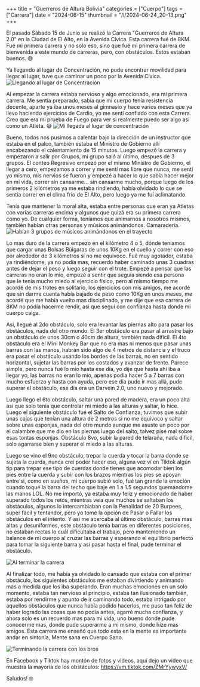 +++
title = "Guerreros de Altura Bolivia"
categories = ["Cuerpo"]
tags = ["Carrera"]
date = "2024-06-15"
thumbnail = "/i/2024-06-24_20-13.png"
+++

El pasado Sábado 15 de Junio se realizó la Carrera "Guerreros de Altura 2.0" en la Ciudad de El Alto, en la Avenida Cívica. Esta carrera fué de 8KM. Fué mi primera carrera y no solo eso, sino que fué mi primera carrera de bienvenida a este mundo de carreras, pero, con obstáculos. Estos estaban buenos. 😅

Ya llegando al lugar de Concentración, no pude encontrar movilidad para llegar al lugar, tuve que caminar un poco por la Avenida Cívica.
![Llegando al lugar de Concentración](../../i/20240616_081617.jpg)

Al empezar la carrera estaba nervioso y algo emocionado, era mi primera carrera. Me sentía preparado, sabía que mi cuerpo tenía resistencia decente, aparte ya iba unos meses al gimnasio y hace varios meses que ya llevo haciendo ejercicios de Cardio, yo me sentí confiado con esta Carrera. Creo que era mi prueba de Fuego para ver si realmente puedo ser algo asi como un Atleta. 😅
![Mi llegada al lugar de concentración](../../i/20240616_083813.jpg)

Bueno, todos nos pusimos a calentar bajo la dirección de un instructor que estaba en el palco, también estaba el Ministro de Gobierno allí encabezando el calentamiento de 15 minutos. Luego empezó la carrera y empezaron a salir por Grupos, mi grupo saló al último, despues de 3 grupos. El conteo Regresivo empezó por el mismo Ministro de Gobierno, el llegar a cero, empezamos a correr y me sentí mas libre que nunca, me sentí yo mismo, mis nervios se fueron y empezé a hacer lo que sabía hacer mejor en mi vida, correr sin cansarme... sin cansarme mucho, porque luego de los primeros 2 kilómetros ya me estaba rindiendo, había olvidado lo que se sentía correr en el clima frio de El Alto, pero luego ya me fuí aclimatando. 

Tenía que mantener la moral alta, estaba entre personas que eran ya Atletas con varias carreras encima y algunos que quizá era su primera carrera como yo. De cualquier forma, teníamos que animarnos a nosotros mismos, también habían otras personas y músicos animándonos. Camaradería.
![Habían 3 grupos de músicos animándonos en el trayecto](../../i/20240616_083949.jpg)

Lo mas duro de la carrera empezo en el kilómetro 4 o 5, dónde teníamos que cargar unas Bolsas Búlgaras de unos 10Kg en el cuello y correr con eso por alrededor de 3 kilómetros si no me equivoco. Fué muy agotador, estaba ya rindiéndome, ya no podía mas, recuerdo haber caminado unas 3 cuadras antes de dejar el peso y luego seguir con el trote. Empezé a pensar que las carreras no eran lo mio, empezé a sentir que seguía siendo esa persona que le tenía mucho miedo al ejercicio físico, pero al mismo tiempo me acordé de mis trotes en solitario, los ejercicios con mis amigos, me acordé que sin darme cuenta había bajado de peso como 10Kg en unos meses, me acordé que me había vuelto mas disciplinado, y me dije que esa carrera de 8KM no podía hacerme rendir, asi que seguí con confianza hasta donde mi cuerpo caiga.

Asi, llegué al 2do obstáculo, solo era levantar las piernas alto para pasar los obstáculos, nada del otro mundo. El 3er obstáculo era pasar al arrastre bajo un obstáculo de unos 30cm o 40cm de altura, también nada dificil. El 4to obstáculo era el Mini Monkey Bar que no era mas ni menos que pasar unas barras con las manos, habrán sido algo de 4 metros de distancia y el truco era pasar el obstáculo usando los bordes de las barras, no en sentido horizontal, sujetar las barras por los costados y avanzar de frente. Parece simple, pero nunca fué lo mio hasta ese día, yo dije que hasta ahí iba a llegar yo, las barras no eran lo mio, apenas podía hacer 5 a 7 barras con mucho esfuerzo y hasta con ayuda, pero ese día pude ir mas allá, pude superar el obstáculo, ese día era un Darvein 2.0, uno nuevo y mejorado.

Luego llego el 6to obstáculo, saltar una pared de madera, era un poco alta asi que solo tenía que controlar mi miedo a las alturas y saltar, lo hice. Luego el siguiente obstáculo fué el Salto de Confianza, tuvimos que subir unas cajas que tenían una altura de 2 metros si no me equivoco y saltar sobre unas esponjas, nada del otro mundo aunque me asuste un poco por el calambre que me dio en las piernas luego del salto, talvez pisé mal sobre esas tontas esponjas. Obstáculo 8vo, subir la pared de telaraña, nada dificil, solo agarrarse bien y superar el miedo a las alturas.

Luego se vino el 9no obstáculo, trepar la cuerda y tocar la barra donde se sujeta la cuerda, nunca creí poder hacer eso, alguna vez ví en Tiktok algún tip para trepar ese tipo de cuerdas donde tienes que acomodar bien los pies entre la cuerda y subir con los brazos mientras los pies se apoyan entre si, como en sueños, mi cuerpo subió solo, fué tan grande la emoción cuando toqué la barra del techo que baje en 1 a 1.5 segundos quemándome las manos LOL. No me importó, ya estaba muy feliz y emocionado de haber superado todos los retos, mientras veía que muchos se saltaban los obstáculos, algunos lo intercambiaban con la Penalidad de 20 Burpees, super fácil y tentandor, pero yo tomé la opción de Pasar o Fallar los obstáculos en el intento. Y asi me acercaba al último obstáculo, barras mas altas y desuniformes, este obstáculo tenía barras en diferentes posiciones, no estaban rectas lo cuál dificultaba el trabajo, pero manteniendo un balance de mi cuerpo al cruzar las barras y esperando el equilibrio perfecto para tomar la siguiente barra y asi pasar hasta el final, pude terminar el obstáculo.

![Al terminar la carrera](../../i/20240616_104947.jpg)

Al finalizar todo, me había ya olvidado lo cansado que estaba con el primer obstáculo, los siguientes obstáculos me estaban divirtiendo y animando mas a medida que los iba superando. Eran muchas emociones en un solo momento, estaba tan nervioso al principio, estaba tan ilusionado también, estaba por rendirme y apunto de ir caminando todo, estaba intrigado por aquellos obstáculos que nunca había podido hacerlos, me puso tan feliz de haber logrado las cosas que no podía antes, agarré mucha confianza, y ahora solo es un recuerdo mas para mi vida, uno bueno donde pude conocerme mas, donde pude superarme a mi mismo, donde hize mas amigos. Esta carrera me enseñó que todo esta en la mente es importante andar en sintonía, Mente sana en Cuerpo Sano.

![Terminando la carrera con los bros](../../i/IMG-20240616-WA0017.jpg)

En Facebook y Tiktok hay montón de fotos y videos, aquí dejo un video que muestra la mayoría de los obstáculos:  https://vm.tiktok.com/ZMrYywyxV/

Saludos! 🤓

